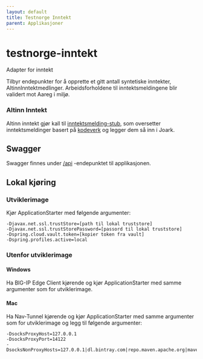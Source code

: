 ```yaml
---
layout: default
title: Testnorge Inntekt
parent: Applikasjoner
---
```


# testnorge-inntekt
Adapter for inntekt

Tilbyr endepunkter for å opprette et gitt antall syntetiske inntekter, AltinnInntektmedlinger.
Arbeidsforholdene til inntektsmeldingene blir validert mot Aareg i miljø.

### Altinn Inntekt
Altinn inntekt gjør kall til [inntektsmelding-stub](https://github.com/navikt/testnorge/tree/master/apps/inntektsmelding-stub), som oversetter inntektsmeldinger basert på 
[kodeverk](https://github.com/navikt/tjenestespesifikasjoner/tree/master/nav-altinn-inntektsmelding/src/main/xsd) og legger dem så inn i Joark.

## Swagger
Swagger finnes under [/api](https://testnorge-inntekt.nais.preprod.local/api) -endepunktet til applikasjonen.

## Lokal kjøring
   
### Utviklerimage
Kjør ApplicationStarter med følgende argumenter:
```
-Djavax.net.ssl.trustStore=[path til lokal truststore]
-Djavax.net.ssl.trustStorePassword=[passord til lokal truststore]
-Dspring.cloud.vault.token=[kopier token fra vault]
-Dspring.profiles.active=local
```

### Utenfor utviklerimage

#### Windows
Ha BIG-IP Edge Client kjørende og kjør ApplicationStarter med samme argumenter som for utviklerimage.
    
#### Mac
Ha Nav-Tunnel kjørende og kjør ApplicationStarter med samme argumenter som for utviklerimage og legg til følgende argumenter:
```
-DsocksProxyHost=127.0.0.1
-DsocksProxyPort=14122
-DsocksNonProxyHosts=127.0.0.1|dl.bintray.com|repo.maven.apache.org|maven.adeo.no|packages.confluent.io|confluent.io|maven.xwiki.org|maven.repository.redhat.com
```
